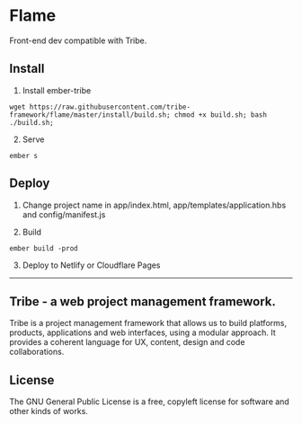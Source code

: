 # Flame

Front-end dev compatible with Tribe.

## Install

1. Install ember-tribe
```
wget https://raw.githubusercontent.com/tribe-framework/flame/master/install/build.sh; chmod +x build.sh; bash ./build.sh;
```
2. Serve
```
ember s
```

## Deploy

1. Change project name in app/index.html, app/templates/application.hbs and config/manifest.js

2. Build
```
ember build -prod
```
3. Deploy to Netlify or Cloudflare Pages


------------------------------------------------------------------------------

## Tribe - a web project management framework.

Tribe is a project management framework that allows us to build platforms, products, applications and web interfaces, using a modular approach. It provides a coherent language for UX, content, design and code collaborations.

## License

The GNU General Public License is a free, copyleft license for
software and other kinds of works.